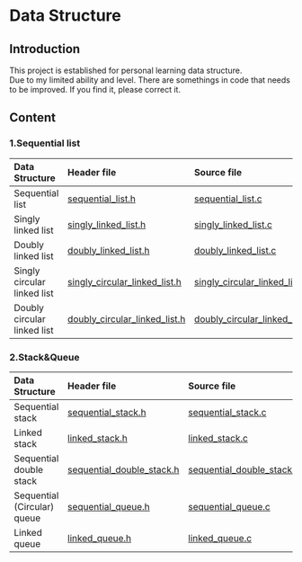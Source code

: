 # Data Structure
## Introduction
This project is established for personal learning data structure.  
Due to my limited ability and level. There are somethings in code that needs to be improved. If you find it, please correct it.  
## Content
### 1.Sequential list
Data Structure | Header file | Source file | Demo file
:--- | :--- | :--- | :---
Sequential list | [sequential_list.h](https://github.com/Cyunrei/Data-Structure/blob/master/sequential_list/sequential_list.h)  | [sequential_list.c](https://github.com/Cyunrei/Data-Structure/blob/master/sequential_list/sequential_list.c) | [demo.c](https://github.com/Cyunrei/Data-Structure/blob/master/sequential_list/demo.c)
Singly linked list |  [singly_linked_list.h](https://github.com/Cyunrei/Data-Structure/blob/master/singly_linked_list/singly_linked_list.h) | [singly_linked_list.c](https://github.com/Cyunrei/Data-Structure/blob/master/singly_linked_list/singly_linked_list.c) | [demo.c](https://github.com/Cyunrei/Data-Structure/blob/master/singly_linked_list/demo.c)
Doubly linked list | [doubly_linked_list.h](https://github.com/Cyunrei/Data-Structure/blob/master/doubly_linked_list/doubly_linked_list.h) | [doubly_linked_list.c](https://github.com/Cyunrei/Data-Structure/blob/master/doubly_linked_list/doubly_linked_list.c) | [demo.c](https://github.com/Cyunrei/Data-Structure/blob/master/doubly_linked_list/demo.c)
Singly circular linked list | [singly_circular_linked_list.h](https://github.com/Cyunrei/Data-Structure/blob/master/singly_circular_linked_list/singly_circular_linked_list.h) | [singly_circular_linked_list.c](https://github.com/Cyunrei/Data-Structure/blob/master/singly_circular_linked_list/singly_circular_linked_list.c) | [demo.c](https://github.com/Cyunrei/Data-Structure/blob/master/singly_circular_linked_list/demo.c)
Doubly circular linked list | [doubly_circular_linked_list.h](https://github.com/Cyunrei/Data-Structure/blob/master/doubly_circular_linked_list/doubly_circular_linked_list.h) | [doubly_circular_linked_list.c](https://github.com/Cyunrei/Data-Structure/blob/master/doubly_circular_linked_list/doubly_circular_linked_list.c) | [demo.c](https://github.com/Cyunrei/Data-Structure/blob/master/doubly_circular_linked_list/demo.c)
### 2.Stack&Queue
Data Structure | Header file | Source file | Demo file 
:--- | :--- | :--- | :--- 
Sequential stack | [sequential_stack.h](https://github.com/Cyunrei/Data-Structure/blob/master/sequential_stack/sequential_stack.h) | [sequential_stack.c](https://github.com/Cyunrei/Data-Structure/blob/master/sequential_stack/sequential_stack.c) | [demo.c](https://github.com/Cyunrei/Data-Structure/blob/master/sequential_stack/demo.c)
Linked stack | [linked_stack.h](https://github.com/Cyunrei/Data-Structure/blob/master/linked_stack/linked_stack.h) | [linked_stack.c](https://github.com/Cyunrei/Data-Structure/blob/master/linked_stack/linked_stack.c) | [demo.c](https://github.com/Cyunrei/Data-Structure/blob/master/linked_stack/demo.c)
Sequential double stack | [sequential_double_stack.h](https://github.com/Cyunrei/Data-Structure/blob/master/sequential_double_stack/sequential_double_stack.h) | [sequential_double_stack.c](https://github.com/Cyunrei/Data-Structure/blob/master/sequential_double_stack/sequential_double_stack.c) | [demo.c](https://github.com/Cyunrei/Data-Structure/blob/master/sequential_double_stack/demo.c)
Sequential (Circular) queue | [sequential_queue.h](https://github.com/Cyunrei/Data-Structure/blob/master/sequential_queue/sequential_queue.h) | [sequential_queue.c](https://github.com/Cyunrei/Data-Structure/blob/master/sequential_queue/sequential_queue.c) | [demo.c](https://github.com/Cyunrei/Data-Structure/blob/master/sequential_queue/demo.c)
Linked queue | [linked_queue.h](https://github.com/Cyunrei/Data-Structure/blob/master/linked_queue/linked_queue.h) | [linked_queue.c](https://github.com/Cyunrei/Data-Structure/blob/master/linked_queue/linked_queue.c) | [demo.c](https://github.com/Cyunrei/Data-Structure/blob/master/linked_queue/demo.c)